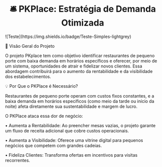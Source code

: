 <h1 align="center"> 
    🛎️ PKPlace: Estratégia de Demanda Otimizada<br>
</h1>
![Teste](https://img.shields.io/badge/Teste-Simples-lightgrey)


🌟 Visão Geral do Projeto

O projeto PKplace tem como objetivo identificar restaurantes de pequeno porte com baixa demanda em horários específicos e oferecer, por meio de um sistema, oportunidades de atrair e fidelizar novos clientes. Essa abordagem contribuirá para o aumento da rentabilidade e da visibilidade dos estabelecimentos.


💡 Por Que o PKPlace é Necessário?

Restaurantes de pequeno porte operam com custos fixos constantes, e a baixa demanda em horários específicos (como meio da tarde ou início da noite) afeta diretamente sua sustentabilidade e margem de lucro.


O PKPlace ataca essa dor de negócio:

• Aumenta a Rentabilidade: Ao preencher mesas vazias, o projeto garante um fluxo de receita adicional que cobre custos operacionais.

• Aumenta a Visibilidade: Oferece uma vitrine digital para pequenos negócios que competem com grandes cadeias.

• Fideliza Clientes: Transforma ofertas em incentivos para visitas recorrentes.

